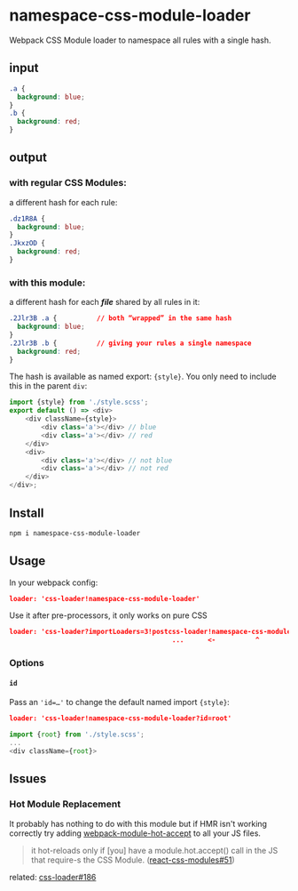 # namespace-css-module-loader

Webpack CSS Module loader to namespace all rules with a single hash.

## input
```css
.a {
  background: blue;
}
.b {
  background: red;
}
```
## output
### with regular CSS Modules:
a different hash for each rule:
```css
.dz1R8A {
  background: blue;
}
.JkxzOD {
  background: red;
}
```
### with **this** module:
a different hash for each ***file*** shared by all rules in it:
```css
.2Jlr3B .a {          // both “wrapped” in the same hash
  background: blue;
}
.2Jlr3B .b {          // giving your rules a single namespace
  background: red;
}
```
The hash is available as named export: `{style}`. You only need to include this in the parent `div`:
```js
import {style} from './style.scss';
export default () => <div>
    <div className={style}>
        <div class='a'></div> // blue
        <div class='a'></div> // red
    </div>
    <div>
        <div class='a'></div> // not blue
        <div class='a'></div> // not red
    </div>
</div>;
```

## Install
```sh
npm i namespace-css-module-loader
```
## Usage
In your webpack config:
```json
loader: 'css-loader!namespace-css-module-loader'
```
Use it after pre-processors, it only works on pure CSS
```json
loader: 'css-loader?importLoaders=3!postcss-loader!namespace-css-module-loader!sass-loader'
                                         ...      <-          ^               <-  pre
```

### Options

#### `id`

Pass an `'id=…'` to change the default named import `{style}`:
```json
loader: 'css-loader!namespace-css-module-loader?id=root'
```
```js
import {root} from './style.scss';
...
<div className={root}>
```

## Issues

### Hot Module Replacement

It probably has nothing to do with this module but if HMR isn't working correctly try adding [webpack-module-hot-accept] to all your JS files.

> it hot-reloads only if [you] have a module.hot.accept() call in the JS that require-s the CSS Module. ([react-css-modules#51](https://github.com/gajus/react-css-modules/issues/51))

related: [css-loader#186](https://github.com/webpack/css-loader/issues/186)

[webpack-module-hot-accept]: https://github.com/loggur/webpack-module-hot-accept
